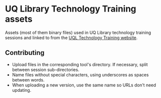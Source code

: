 # UQ Library Technology Training assets

Assets (most of them binary files) used in UQ Library technology training sessions and linked to from the [UQL Technology Training website](https://uqlibrary.github.io/technology-training/).

## Contributing

* Upload files in the corresponding tool's directory. If necessary, split between session sub-directories.
* Name files without special characters, using underscores as spaces between words.
* When uploading a new version, use the same name so URLs don't need updating.